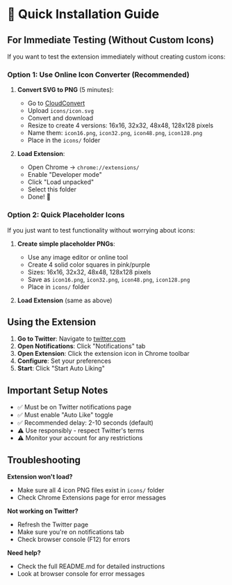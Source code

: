 # 🚀 Quick Installation Guide

## For Immediate Testing (Without Custom Icons)

If you want to test the extension immediately without creating custom icons:

### Option 1: Use Online Icon Converter (Recommended)

1. **Convert SVG to PNG** (5 minutes):
   - Go to [CloudConvert](https://cloudconvert.com/svg-to-png)
   - Upload `icons/icon.svg`
   - Convert and download
   - Resize to create 4 versions: 16x16, 32x32, 48x48, 128x128 pixels
   - Name them: `icon16.png`, `icon32.png`, `icon48.png`, `icon128.png`
   - Place in the `icons/` folder

2. **Load Extension**:
   - Open Chrome → `chrome://extensions/`
   - Enable "Developer mode"
   - Click "Load unpacked"
   - Select this folder
   - Done! 🎉

### Option 2: Quick Placeholder Icons

If you just want to test functionality without worrying about icons:

1. **Create simple placeholder PNGs**:
   - Use any image editor or online tool
   - Create 4 solid color squares in pink/purple
   - Sizes: 16x16, 32x32, 48x48, 128x128 pixels
   - Save as `icon16.png`, `icon32.png`, `icon48.png`, `icon128.png`
   - Place in `icons/` folder

2. **Load Extension** (same as above)

## Using the Extension

1. **Go to Twitter**: Navigate to [twitter.com](https://twitter.com)
2. **Open Notifications**: Click "Notifications" tab
3. **Open Extension**: Click the extension icon in Chrome toolbar
4. **Configure**: Set your preferences
5. **Start**: Click "Start Auto Liking"

## Important Setup Notes

- ✅ Must be on Twitter notifications page
- ✅ Must enable "Auto Like" toggle
- ✅ Recommended delay: 2-10 seconds (default)
- ⚠️ Use responsibly - respect Twitter's terms
- ⚠️ Monitor your account for any restrictions

## Troubleshooting

**Extension won't load?**
- Make sure all 4 icon PNG files exist in `icons/` folder
- Check Chrome Extensions page for error messages

**Not working on Twitter?**
- Refresh the Twitter page
- Make sure you're on notifications tab
- Check browser console (F12) for errors

**Need help?**
- Check the full README.md for detailed instructions
- Look at browser console for error messages 